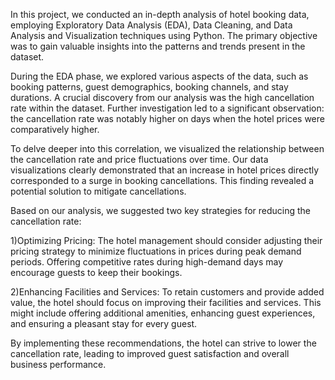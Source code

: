 In this project, we conducted an in-depth analysis of hotel booking data, employing Exploratory Data Analysis (EDA), Data Cleaning, and Data Analysis and Visualization techniques using Python. The primary objective was to gain valuable insights into the patterns and trends present in the dataset.

During the EDA phase, we explored various aspects of the data, such as booking patterns, guest demographics, booking channels, and stay durations. A crucial discovery from our analysis was the high cancellation rate within the dataset. Further investigation led to a significant observation: the cancellation rate was notably higher on days when the hotel prices were comparatively higher.

To delve deeper into this correlation, we visualized the relationship between the cancellation rate and price fluctuations over time. Our data visualizations clearly demonstrated that an increase in hotel prices directly corresponded to a surge in booking cancellations. This finding revealed a potential solution to mitigate cancellations.

Based on our analysis, we suggested two key strategies for reducing the cancellation rate:

1)Optimizing Pricing: The hotel management should consider adjusting their pricing strategy to minimize fluctuations in prices during peak demand periods. Offering competitive rates during high-demand days may encourage guests to keep their bookings.

2)Enhancing Facilities and Services: To retain customers and provide added value, the hotel should focus on improving their facilities and services. This might include offering additional amenities, enhancing guest experiences, and ensuring a pleasant stay for every guest.

By implementing these recommendations, the hotel can strive to lower the cancellation rate, leading to improved guest satisfaction and overall business performance.
